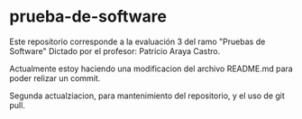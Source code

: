 # prueba-de-software
Este repositorio corresponde a la evaluación 3 del ramo "Pruebas de Software" Dictado por el profesor: Patricio Araya Castro.

Actualmente estoy haciendo una modificacion del archivo README.md para poder relizar un commit.

Segunda actualziacion, para mantenimiento del repositorio, y el uso de git pull.
